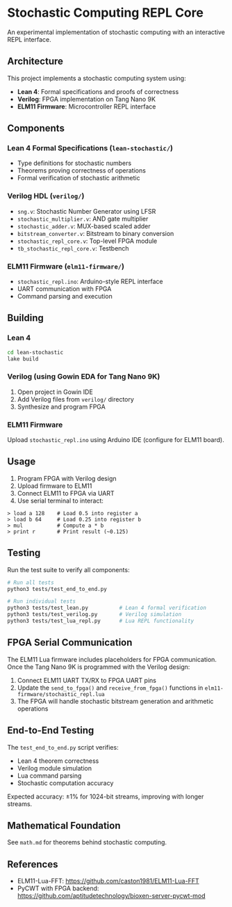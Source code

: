 # Stochastic Computing REPL Core

An experimental implementation of stochastic computing with an interactive REPL interface.

## Architecture

This project implements a stochastic computing system using:
- **Lean 4**: Formal specifications and proofs of correctness
- **Verilog**: FPGA implementation on Tang Nano 9K
- **ELM11 Firmware**: Microcontroller REPL interface

## Components

### Lean 4 Formal Specifications (`lean-stochastic/`)
- Type definitions for stochastic numbers
- Theorems proving correctness of operations
- Formal verification of stochastic arithmetic

### Verilog HDL (`verilog/`)
- `sng.v`: Stochastic Number Generator using LFSR
- `stochastic_multiplier.v`: AND gate multiplier
- `stochastic_adder.v`: MUX-based scaled adder
- `bitstream_converter.v`: Bitstream to binary conversion
- `stochastic_repl_core.v`: Top-level FPGA module
- `tb_stochastic_repl_core.v`: Testbench

### ELM11 Firmware (`elm11-firmware/`)
- `stochastic_repl.ino`: Arduino-style REPL interface
- UART communication with FPGA
- Command parsing and execution

## Building

### Lean 4
```bash
cd lean-stochastic
lake build
```

### Verilog (using Gowin EDA for Tang Nano 9K)
1. Open project in Gowin IDE
2. Add Verilog files from `verilog/` directory
3. Synthesize and program FPGA

### ELM11 Firmware
Upload `stochastic_repl.ino` using Arduino IDE (configure for ELM11 board).

## Usage

1. Program FPGA with Verilog design
2. Upload firmware to ELM11
3. Connect ELM11 to FPGA via UART
4. Use serial terminal to interact:

```
> load a 128    # Load 0.5 into register a
> load b 64     # Load 0.25 into register b
> mul           # Compute a * b
> print r       # Print result (~0.125)
```

## Testing

Run the test suite to verify all components:

```bash
# Run all tests
python3 tests/test_end_to_end.py

# Run individual tests
python3 tests/test_lean.py          # Lean 4 formal verification
python3 tests/test_verilog.py       # Verilog simulation
python3 tests/test_lua_repl.py      # Lua REPL functionality
```

## FPGA Serial Communication

The ELM11 Lua firmware includes placeholders for FPGA communication. Once the Tang Nano 9K is programmed with the Verilog design:

1. Connect ELM11 UART TX/RX to FPGA UART pins
2. Update the `send_to_fpga()` and `receive_from_fpga()` functions in `elm11-firmware/stochastic_repl.lua`
3. The FPGA will handle stochastic bitstream generation and arithmetic operations

## End-to-End Testing

The `test_end_to_end.py` script verifies:
- Lean 4 theorem correctness
- Verilog module simulation
- Lua command parsing
- Stochastic computation accuracy

Expected accuracy: ±1% for 1024-bit streams, improving with longer streams.

## Mathematical Foundation

See `math.md` for theorems behind stochastic computing.

## References

- ELM11-Lua-FFT: https://github.com/caston1981/ELM11-Lua-FFT
- PyCWT with FPGA backend: https://github.com/aptitudetechnology/bioxen-server-pycwt-mod